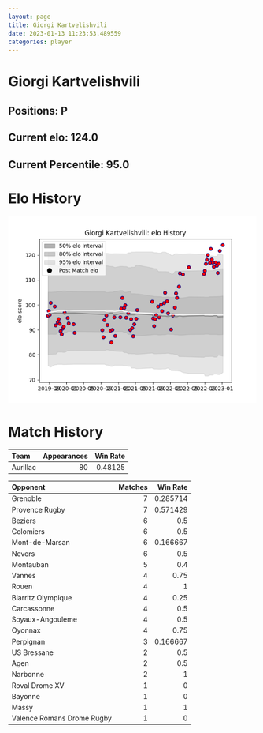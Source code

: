 ```yaml
---  
layout: page  
title: Giorgi Kartvelishvili  
date: 2023-01-13 11:23:53.489559  
categories: player  
---
```

# Giorgi Kartvelishvili

## Positions: P

## Current elo: 124.0

## Current Percentile: 95.0

# Elo History


![elo history](history_GiorgiKartvelishvili.png)
# Match History


| Team     |   Appearances |   Win Rate |
|:---------|--------------:|-----------:|
| Aurillac |            80 |    0.48125 |

| Opponent                   |   Matches |   Win Rate |
|:---------------------------|----------:|-----------:|
| Grenoble                   |         7 |   0.285714 |
| Provence Rugby             |         7 |   0.571429 |
| Beziers                    |         6 |   0.5      |
| Colomiers                  |         6 |   0.5      |
| Mont-de-Marsan             |         6 |   0.166667 |
| Nevers                     |         6 |   0.5      |
| Montauban                  |         5 |   0.4      |
| Vannes                     |         4 |   0.75     |
| Rouen                      |         4 |   1        |
| Biarritz Olympique         |         4 |   0.25     |
| Carcassonne                |         4 |   0.5      |
| Soyaux-Angouleme           |         4 |   0.5      |
| Oyonnax                    |         4 |   0.75     |
| Perpignan                  |         3 |   0.166667 |
| US Bressane                |         2 |   0.5      |
| Agen                       |         2 |   0.5      |
| Narbonne                   |         2 |   1        |
| Roval Drome XV             |         1 |   0        |
| Bayonne                    |         1 |   0        |
| Massy                      |         1 |   1        |
| Valence Romans Drome Rugby |         1 |   0        |